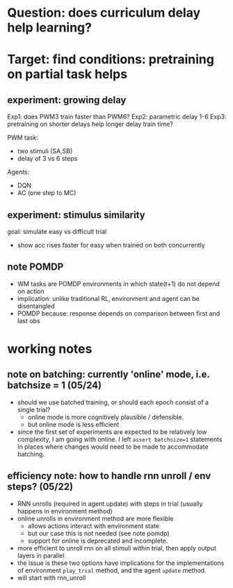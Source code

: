 # Question: does curriculum delay help learning?
# Target: find conditions: pretraining on partial task helps


## experiment: growing delay

Exp1: does PWM3 train faster than PWM6? 
Exp2: parametric delay 1-6
Exp3: pretraining on shorter delays help longer delay train time?

PWM task: 
  * two stimuli (SA,SB)
  * delay of 3 vs 6 steps

Agents:
  * DQN
  * AC (one step to MC)


## experiment: stimulus similarity

goal: simulate easy vs difficult trial
 * show acc rises faster for easy when trained on both concurrently

## note POMDP

* WM tasks are POMDP environments in which state(t+1) do not depend on action
* implication: unlike traditional RL, environment and agent can be disentangled 
* POMDP because: response depends on comparison between first and last obs

# working notes

## note on batching: currently 'online' mode, i.e. batchsize = 1 (05/24)
- should we use batched training, or should each epoch consist of a single trial?
  - online mode is more cognitively plausible / defensible. 
  - but online mode is less efficient
- since the first set of experiments are expected to be relatively low complexity, I am going with online. I left `assert batchsize=1` statements in places where changes would need to be made to accommodate batching.

## efficiency note: how to handle rnn unroll / env steps? (05/22)
- RNN unrolls (required in agent.update) with steps in trial (usually happens in environment method)
- online unrolls in environment method are more flexible
  - allows actions interact with environment state
  - but our case this is not needed (see note pomdp)
  - support for online is deprecated and incomplete.
- more efficient to unroll rnn on all stimuli within trial, then apply output layers in parallel
- the issue is these two options have implications for the implementations of environment `play_trial`  method, and the agent `update` method. 
- will start with rnn_unroll